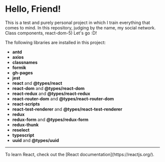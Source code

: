 # Hello, Friend! 

This is a test and purely personal project in which I train everything that comes to mind. 
In this repository, judging by the name, my social network. Class components, react-dom-5) Let's go :D!

The following libraries are installed in this project:

- **antd** 
- **axios** 
- **classnames**
- **formik**
- **gh-pages**
- **jest**
- **react** and **@types/react**
- **react-dom** and **@types/react-dom**
- **react-redux** and **@types/react-redux**
- **react-router-dom** and **@types/react-router-dom**
- **react-scripts** 
- **react-test-renderer** and **@types/react-test-renderer**
- **redux**
- **redux-form** and **@types/redux-form**
- **redux-thunk**
- **reselect**
- **typescript** 
- **uuid** and **@types/uuid**

<hr>
To learn React, check out the [React documentation](https://reactjs.org/).

